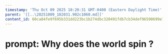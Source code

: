 ```yaml
---
timestamp: 'Thu Oct 09 2025 10:20:31 GMT-0400 (Eastern Daylight Time)'
parent: '[[..\20251009_102031.902c1060.md]]'
content_id: 60ca84fe9f695b331dd223bc1b274dbc320491fdb7cb34def96590699e7f4218
---
```


# prompt: Why does the world spin ?
